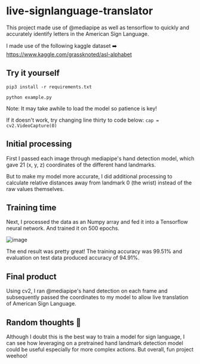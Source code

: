 # live-signlanguage-translator

This project made use of @mediapipe as well as tensorflow to quickly and accurately identify letters in the American Sign Language.

I made use of the following kaggle dataset
➡️ https://www.kaggle.com/grassknoted/asl-alphabet

## Try it yourself
```pip3 install -r requirements.txt```

```python example.py```

Note: It may take awhile to load the model so patience is key!

If it doesn't work, try changing line thirty to code below:
```cap = cv2.VideoCapture(0)```

## Initial processing
First I passed each image through mediapipe's hand detection model, which gave 21 (x, y, z) coordinates of the different hand landmarks. 

But to make my model more accurate, I did additional processing to calculate relative distances away from landmark 0 (the wrist) instead of the raw values themselves.

## Training time
Next, I processed the data as an Numpy array and fed it into a Tensorflow neural network. And trained it on 500 epochs.

![image](https://user-images.githubusercontent.com/59089164/147747344-d59c7adf-3465-4566-9b52-e6bd32d4bfaa.png)

The end result was pretty great! The training accuracy was 99.51% and evaluation on test data produced accuracy of 94.91%.

## Final product
Using cv2, I ran @mediapipe's hand detection on each frame and subsequently passed the coordinates to my model to allow live translation of American Sign Language. 

## Random thoughts 🧠
Although I doubt this is the best way to train a model for sign language, I can see how leveraging on a pretrained hand landmark detection model could be useful especially for more complex actions. But overall, fun project weehoo!
